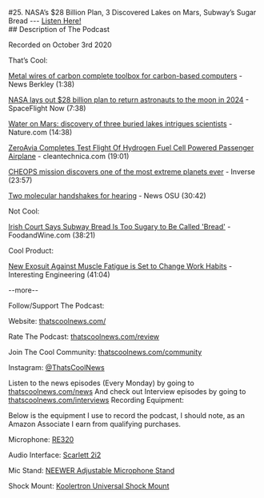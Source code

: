 #25. NASA’s $28 Billion Plan, 3 Discovered Lakes on Mars, Subway’s Sugar Bread
        ---
        [Listen Here!](https://thatscoolnews.podbean.com/e/25-nasa-s-28-billion-plan-3-discovered-lakes-on-mars-subway-s-sugar-bread/) \
        ## Description of The Podcast
        <p style="text-align:left;">Recorded on October 3rd 2020</p>

That’s Cool:
<p style="text-align:left;"><a href='https://news.berkeley.edu/2020/09/24/metal-wires-of-carbon-complete-toolbox-for-carbon-based-computers/'>Metal wires of carbon complete toolbox for carbon-based computers</a> - News Berkley (1:38)</p>

<p style="text-align:left;"><a href='https://spaceflightnow.com/2020/09/21/nasa-lays-out-28-billion-plan-to-return-astronauts-to-the-moon-in-2024/'>NASA lays out $28 billion plan to return astronauts to the moon in 2024</a> - SpaceFlight Now (7:38)</p>

<p style="text-align:left;"><a href='https://www.nature.com/articles/d41586-020-02751-1'>Water on Mars: discovery of three buried lakes intrigues scientists</a> - Nature.com (14:38)</p>

<p style="text-align:left;"><a href='https://cleantechnica.com/2020/09/28/zeroavia-completes-test-flight-of-hydrogen-fuel-cell-powered-passenger-airplane/'>ZeroAvia Completes Test Flight Of Hydrogen Fuel Cell Powered Passenger Airplane</a> - cleantechnica.com (19:01)</p>

<p style="text-align:left;"><a href='https://www.inverse.com/science/first-extreme-alien-world'>CHEOPS mission discovers one of the most extreme planets ever</a> - Inverse (23:57)</p>

<p style="text-align:left;"><a href='https://news.osu.edu/two-molecular-handshakes-for-hearing/'>Two molecular handshakes for hearing</a> - News OSU (30:42)</p>

Not Cool:
<p style="text-align:left;"><a href='https://www.foodandwine.com/news/subway-bread-sugar-content-ireland-court-ruling'>Irish Court Says Subway Bread Is Too Sugary to Be Called 'Bread'</a> - FoodandWine.com (38:21)</p>

Cool Product:
<p style="text-align:left;"><a href='https://interestingengineering.com/new-exosuit-against-muscle-fatigue-is-set-to-change-work-habits'>New Exosuit Against Muscle Fatigue is Set to Change Work Habits</a> - Interesting Engineering (41:04)</p>

<p>--more--</p>

Follow/Support The Podcast:
<p>Website: <a href='https://thatscoolnews.com/'>thatscoolnews.com/</a></p>

<p>Rate The Podcast: <a href='https://thatscoolnews.com/review/'>thatscoolnews.com/review</a></p>

<p>Join The Cool Community: <a href='https://httpsthatscoolnews.com'>thatscoolnews.com/community</a></p>

<p>Instagram: <a href='https://www.instagram.com/thatscoolnews/'>@ThatsCoolNews</a></p>

Listen to the news episodes (Every Monday) by going to <a href='https://thatscoolnews.com/news/'>thatscoolnews.com/news</a>
And check out Interview episodes by going to <a href='https://thatscoolnews.com/interviews/'>thatscoolnews.com/interviews</a>
Recording Equipment:
<p>Below is the equipment I use to record the podcast, I should note, as an Amazon Associate I earn from qualifying purchases.</p>

<p>Microphone: <a href='https://amzn.to/3nFvGuM'>RE320</a></p>

<p>Audio Interface: <a href='https://amzn.to/30XxsNV'>Scarlett 2i2</a></p>

<p>Mic Stand: <a href='https://amzn.to/3nEUMtD'>NEEWER Adjustable Microphone Stand</a></p>

<p>Shock Mount: <a href='https://amzn.to/3lAw0Jb'>Koolertron Universal Shock Mount</a></p>

<p style="text-align:left;">

</p>
